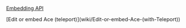 [Embedding API](wiki/Embedding---API)

[Edit or embed Ace (teleport)](wiki/Edit-or-embed-Ace-(with-Teleport\))